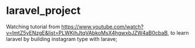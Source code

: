 # laravel_project
Watching tutorial from https://www.youtube.com/watch?v=ImtZ5yENzgE&list=PLWKjhJtqVAbkoMsX4hgwxbJZW4aB0cbaB, to learn laravel by building instagram type with larave;
